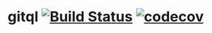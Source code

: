 # gitql [![Build Status](https://travis-ci.org/mvader/gitql.svg?branch=master)](https://travis-ci.org/mvader/gitql) [![codecov](https://codecov.io/gh/mvader/gitql/branch/master/graph/badge.svg)](https://codecov.io/gh/mvader/gitql)
